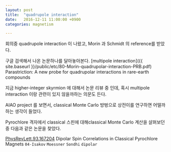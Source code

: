 ```yaml
---
layout: post
title:  "quadrupole interaction"
date:   2016-12-11 11:00:00 +0900
categories: magnetism

---
```


회의중 quadrupole interaction 이 나왔고,
Morin 과 Schmidt 의 reference를 받았다.

구글 검색해서 나온 논문하나를 달아놓아본다.
[multipole interaction]({{ site.baseurl }}/public/etc/80-Morin-quadrupolar-interaction-PRB.pdf) Parastriction: A new probe for quadrupolar interactions in rare-earth compounds


지금 higher-integer skyrmion 에 대해서 논문 리뷰 중 인데, 혹시 multipole interaction 이랑 관련이 있지 않을까하는 의문도 든다.
 


AIAO project 를 보면서, classical Monte Carlo 방벙으로 상전이를 연구하면 어떨까하는 생각이 들었다.

Pyrochlore 격자에서 classical 스핀에 대해classical Monte Carlo 계산을 살펴보던중 다음과 같은 논문을 찾았다.


[PhysRevLett.93.167204](http://journals.aps.org/prl/abstract/10.1103/PhysRevLett.93.167204) Dipolar Spin Correlations in Classical Pyrochlore Magnets `04-Isakov` `Moessner` `Sondhi` `dipolar`
